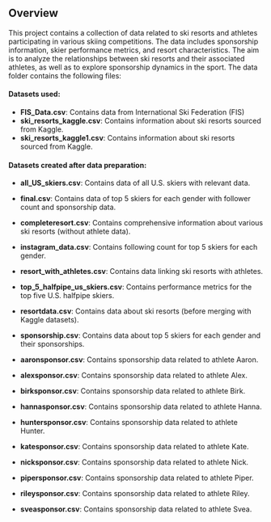 ## Overview
This project contains a collection of data related to ski resorts and athletes participating in various skiing competitions. The data includes sponsorship information, skier performance metrics, and resort characteristics. The aim is to analyze the relationships between ski resorts and their associated athletes, as well as to explore sponsorship dynamics in the sport. The data folder contains the following files:

#### Datasets used:
- **FIS_Data.csv**: Contains data from International Ski Federation (FIS)
- **ski_resorts_kaggle.csv**: Contains information about ski resorts sourced from Kaggle.
- **ski_resorts_kaggle1.csv**: Contains information about ski resorts sourced from Kaggle.

#### Datasets created after data preparation:
- **all_US_skiers.csv**: Contains data of all U.S. skiers with relevant data.
- **final.csv**: Contains data of  top 5 skiers for each gender with follower count and sponsorship data.
- **completeresort.csv**: Contains comprehensive information about various ski resorts (without athlete data).
- **instagram_data.csv**: Contains following count for top 5 skiers for each gender.
- **resort_with_athletes.csv**: Contains data linking ski resorts with athletes.
- **top_5_halfpipe_us_skiers.csv**: Contains performance metrics for the top five U.S. halfpipe skiers.
- **resortdata.csv**: Contains data about ski resorts (before merging with Kaggle datasets).
- **sponsorship.csv**: Contains data about top 5 skiers for each gender and their sponsorships.

- **aaronsponsor.csv**: Contains sponsorship data related to athlete Aaron.
- **alexsponsor.csv**: Contains sponsorship data related to athlete Alex.
- **birksponsor.csv**: Contains sponsorship data related to athlete Birk.
- **hannasponsor.csv**: Contains sponsorship data related to athlete Hanna.
- **huntersponsor.csv**: Contains sponsorship data related to athlete Hunter.
- **katesponsor.csv**: Contains sponsorship data related to athlete Kate.
- **nicksponsor.csv**: Contains sponsorship data related to athlete Nick.
- **pipersponsor.csv**: Contains sponsorship data related to athlete Piper.
- **rileysponsor.csv**: Contains sponsorship data related to athlete Riley.
- **sveasponsor.csv**: Contains sponsorship data related to athlete Svea.
